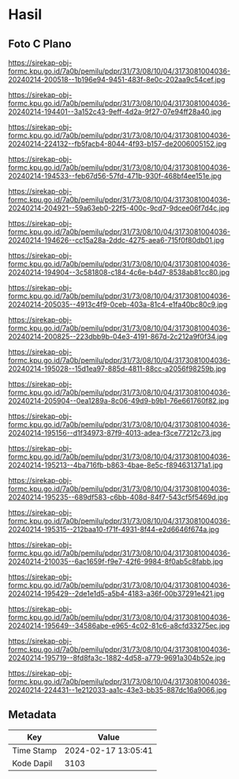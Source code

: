 # Hasil

## Foto C Plano

https://sirekap-obj-formc.kpu.go.id/7a0b/pemilu/pdpr/31/73/08/10/04/3173081004036-20240214-200518--1b196e94-9451-483f-8e0c-202aa9c54cef.jpg

https://sirekap-obj-formc.kpu.go.id/7a0b/pemilu/pdpr/31/73/08/10/04/3173081004036-20240214-194401--3a152c43-9eff-4d2a-9f27-07e94ff28a40.jpg

https://sirekap-obj-formc.kpu.go.id/7a0b/pemilu/pdpr/31/73/08/10/04/3173081004036-20240214-224132--fb5facb4-8044-4f93-b157-de2006005152.jpg

https://sirekap-obj-formc.kpu.go.id/7a0b/pemilu/pdpr/31/73/08/10/04/3173081004036-20240214-194533--feb67d56-57fd-471b-930f-468bf4ee151e.jpg

https://sirekap-obj-formc.kpu.go.id/7a0b/pemilu/pdpr/31/73/08/10/04/3173081004036-20240214-204921--59a63eb0-22f5-400c-9cd7-9dcee06f7d4c.jpg

https://sirekap-obj-formc.kpu.go.id/7a0b/pemilu/pdpr/31/73/08/10/04/3173081004036-20240214-194626--cc15a28a-2ddc-4275-aea6-715f0f80db01.jpg

https://sirekap-obj-formc.kpu.go.id/7a0b/pemilu/pdpr/31/73/08/10/04/3173081004036-20240214-194904--3c581808-c184-4c6e-b4d7-8538ab81cc80.jpg

https://sirekap-obj-formc.kpu.go.id/7a0b/pemilu/pdpr/31/73/08/10/04/3173081004036-20240214-205035--4913c4f9-0ceb-403a-81c4-e1fa40bc80c9.jpg

https://sirekap-obj-formc.kpu.go.id/7a0b/pemilu/pdpr/31/73/08/10/04/3173081004036-20240214-200825--223dbb9b-04e3-4191-867d-2c212a9f0f34.jpg

https://sirekap-obj-formc.kpu.go.id/7a0b/pemilu/pdpr/31/73/08/10/04/3173081004036-20240214-195028--15d1ea97-885d-4811-88cc-a2056f98259b.jpg

https://sirekap-obj-formc.kpu.go.id/7a0b/pemilu/pdpr/31/73/08/10/04/3173081004036-20240214-205904--0ea1289a-8c06-49d9-b9b1-76e661760f82.jpg

https://sirekap-obj-formc.kpu.go.id/7a0b/pemilu/pdpr/31/73/08/10/04/3173081004036-20240214-195156--d1f34973-87f9-4013-adea-f3ce77212c73.jpg

https://sirekap-obj-formc.kpu.go.id/7a0b/pemilu/pdpr/31/73/08/10/04/3173081004036-20240214-195213--4ba716fb-b863-4bae-8e5c-f894631371a1.jpg

https://sirekap-obj-formc.kpu.go.id/7a0b/pemilu/pdpr/31/73/08/10/04/3173081004036-20240214-195235--689df583-c6bb-408d-84f7-543cf5f5469d.jpg

https://sirekap-obj-formc.kpu.go.id/7a0b/pemilu/pdpr/31/73/08/10/04/3173081004036-20240214-195315--212baa10-f71f-4931-8f44-e2d6646f674a.jpg

https://sirekap-obj-formc.kpu.go.id/7a0b/pemilu/pdpr/31/73/08/10/04/3173081004036-20240214-210035--6ac1659f-f9e7-42f6-9984-8f0ab5c8fabb.jpg

https://sirekap-obj-formc.kpu.go.id/7a0b/pemilu/pdpr/31/73/08/10/04/3173081004036-20240214-195429--2de1e1d5-a5b4-4183-a36f-00b37291e421.jpg

https://sirekap-obj-formc.kpu.go.id/7a0b/pemilu/pdpr/31/73/08/10/04/3173081004036-20240214-195649--34586abe-e965-4c02-81c6-a8cfd33275ec.jpg

https://sirekap-obj-formc.kpu.go.id/7a0b/pemilu/pdpr/31/73/08/10/04/3173081004036-20240214-195719--8fd8fa3c-1882-4d58-a779-9691a304b52e.jpg

https://sirekap-obj-formc.kpu.go.id/7a0b/pemilu/pdpr/31/73/08/10/04/3173081004036-20240214-224431--1e212033-aa1c-43e3-bb35-887dc16a9066.jpg


## Metadata

| Key        | Value               |
| ---------- | ------------------- |
| Time Stamp | 2024-02-17 13:05:41 |
| Kode Dapil | 3103                |



